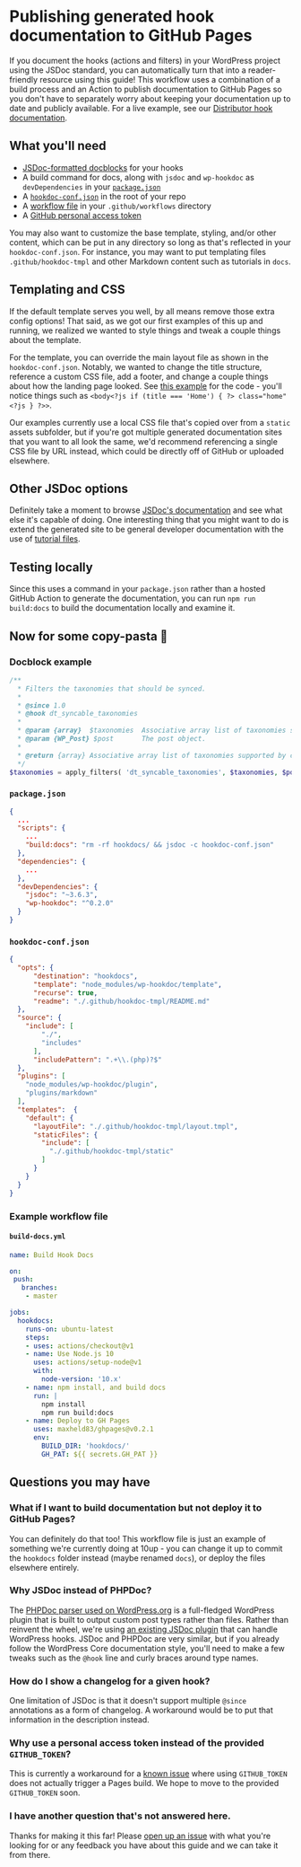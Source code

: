 # Publishing generated hook documentation to GitHub Pages

If you document the hooks (actions and filters) in your WordPress project using the JSDoc standard, you can automatically turn that into a reader-friendly resource using this guide! This workflow uses a combination of a build process and an Action to publish documentation to GitHub Pages so you don't have to separately worry about keeping your documentation up to date and publicly available. For a live example, see our [Distributor hook documentation](https://10up.github.io/distributor/).

## What you'll need

* [JSDoc-formatted docblocks](#dockblock-example) for your hooks
* A build command for docs, along with `jsdoc` and `wp-hookdoc` as `devDependencies` in your [`package.json`](#packagejson)
* A [`hookdoc-conf.json`](#hookdoc-confjson) in the root of your repo
* A [workflow file](#example-workflow-file) in your `.github/workflows` directory
* A [GitHub personal access token](https://help.github.com/en/github/authenticating-to-github/creating-a-personal-access-token-for-the-command-line)

You may also want to customize the base template, styling, and/or other content, which can be put in any directory so long as that's reflected in your `hookdoc-conf.json`. For instance, you may want to put templating files `.github/hookdoc-tmpl` and other Markdown content such as tutorials in `docs`.

## Templating and CSS

If the default template serves you well, by all means remove those extra config options! That said, as we got our first examples of this up and running, we realized we wanted to style things and tweak a couple things about the template.

For the template, you can override the main layout file as shown in the `hookdoc-conf.json`. Notably, we wanted to change the title structure, reference a custom CSS file, add a footer, and change a couple things about how the landing page looked. See [this example](https://github.com/10up/distributor/blob/develop/.github/hookdoc-tmpl/layout.tmpl) for the code - you'll notice things such as `<body<?js if (title === 'Home') { ?> class="home"<?js } ?>>`.

Our examples currently use a local CSS file that's copied over from a `static` assets subfolder, but if you're got multiple generated documentation sites that you want to all look the same, we'd recommend referencing a single CSS file by URL instead, which could be directly off of GitHub or uploaded elsewhere.

## Other JSDoc options

Definitely take a moment to browse [JSDoc's documentation](https://jsdoc.app) and see what else it's capable of doing. One interesting thing that you might want to do is extend the generated site to be general developer documentation with the use of [tutorial files](https://jsdoc.app/about-tutorials.html).

## Testing locally

Since this uses a command in your `package.json` rather than a hosted GitHub Action to generate the documentation, you can run `npm run build:docs` to build the documentation locally and examine it.

## Now for some copy-pasta 🍝

### Docblock example
```php
/**
  * Filters the taxonomies that should be synced.
  *
  * @since 1.0
  * @hook dt_syncable_taxonomies
  *
  * @param {array}  $taxonomies  Associative array list of taxonomies supported by current post in the format of `$taxonomy => $terms`.
  * @param {WP_Post} $post       The post object.
  *
  * @return {array} Associative array list of taxonomies supported by current post in the format of `$taxonomy => $terms`.
  */
$taxonomies = apply_filters( 'dt_syncable_taxonomies', $taxonomies, $post );
```

### `package.json`
```json
{
  ...
  "scripts": {
    ...
    "build:docs": "rm -rf hookdocs/ && jsdoc -c hookdoc-conf.json"
  },
  "dependencies": {
    ...
  },
  "devDependencies": {
    "jsdoc": "~3.6.3",
    "wp-hookdoc": "^0.2.0"
  }
}
```

### `hookdoc-conf.json`
```json
{
  "opts": {
      "destination": "hookdocs",
      "template": "node_modules/wp-hookdoc/template",
      "recurse": true,
      "readme": "./.github/hookdoc-tmpl/README.md"
  },
  "source": {
    "include": [
        "./",
        "includes"
      ],
      "includePattern": ".+\\.(php)?$"
  },
  "plugins": [
    "node_modules/wp-hookdoc/plugin",
    "plugins/markdown"
  ],
  "templates":  {
    "default": {
      "layoutFile": "./.github/hookdoc-tmpl/layout.tmpl",
      "staticFiles": {
        "include": [
          "./.github/hookdoc-tmpl/static"
        ]
      }
    }
  }
}
```

### Example workflow file 
#### `build-docs.yml`
```yml
name: Build Hook Docs

on:
 push:
   branches:
    - master

jobs:
  hookdocs:
    runs-on: ubuntu-latest
    steps:
    - uses: actions/checkout@v1
    - name: Use Node.js 10
      uses: actions/setup-node@v1
      with:
        node-version: '10.x'
    - name: npm install, and build docs
      run: |
        npm install
        npm run build:docs
    - name: Deploy to GH Pages
      uses: maxheld83/ghpages@v0.2.1
      env:
        BUILD_DIR: 'hookdocs/'
        GH_PAT: ${{ secrets.GH_PAT }}
```

## Questions you may have

### What if I want to build documentation but not deploy it to GitHub Pages?

You can definitely do that too! This workflow file is just an example of something we're currently doing at 10up - you can change it up to commit the `hookdocs` folder instead (maybe renamed `docs`), or deploy the files elsewhere entirely.

### Why JSDoc instead of PHPDoc?

The [PHPDoc parser used on WordPress.org](https://github.com/WordPress/phpdoc-parser) is a full-fledged WordPress plugin that is built to output custom post types rather than files. Rather than reinvent the wheel, we're using [an existing JSDoc plugin](https://github.com/matzeeable/wp-hookdoc) that can handle WordPress hooks. JSDoc and PHPDoc are very similar, but if you already follow the WordPress Core documentation style, you'll need to make a few tweaks such as the `@hook` line and curly braces around type names.

### How do I show a changelog for a given hook?

One limitation of JSDoc is that it doesn't support multiple `@since` annotations as a form of changelog. A workaround would be to put that information in the description instead.

### Why use a personal access token instead of the provided `GITHUB_TOKEN`?

This is currently a workaround for a [known issue](https://github.com/maxheld83/ghpages/pull/18) where using `GITHUB_TOKEN` does not actually trigger a Pages build. We hope to move to the provided `GITHUB_TOKEN` soon.

### I have another question that's not answered here.

Thanks for making it this far! Please [open up an issue](https://github.com/10up/actions-wordpress/issues) with what you're looking for or any feedback you have about this guide and we can take it from there.

